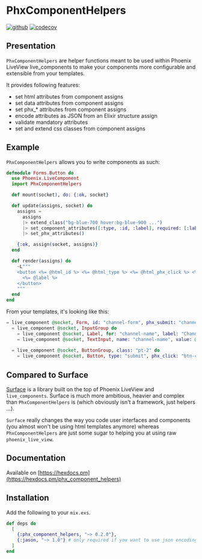 # PhxComponentHelpers

[![github](https://github.com/cblavier/phx_component_helpers/actions/workflows/elixir.yml/badge.svg)](https://github.com/cblavier/phx_component_helpers/actions/workflows/elixir.yml)
[![codecov](https://codecov.io/gh/cblavier/phx_component_helpers/branch/main/graph/badge.svg)](https://codecov.io/gh/cblavier/phx_component_helpers)

## Presentation

`PhxComponentHelpers` are helper functions meant to be used within Phoenix
LiveView live_components to make your components more configurable and extensible
from your templates.

It provides following features:

  * set html attributes from component assigns
  * set data attributes from component assigns
  * set phx_* attributes from component assigns
  * encode attributes as JSON from an Elixir structure assign
  * validate mandatory attributes
  * set and extend css classes from component assigns

## Example

`PhxComponentHelpers` allows you to write components as such:

```elixir
defmodule Forms.Button do
  use Phoenix.LiveComponent
  import PhxComponentHelpers

  def mount(socket), do: {:ok, socket}

  def update(assigns, socket) do
    assigns =
      assigns
      |> extend_class("bg-blue-700 hover:bg-blue-900 ...")
      |> set_component_attributes([:type, :id, :label], required: [:label])
      |> set_phx_attributes()

    {:ok, assign(socket, assigns)}
  end

  def render(assigns) do
    ~L"""
    <button <%= @html_id %> <%= @html_type %> <%= @html_phx_click %> <%= @html_class %>>
      <%= @label %>
    </button>
    """
  end
end
```

From your templates, it's looking like this:

```elixir
= live_component @socket, Form, id: "channel-form", phx_submit: "channel-form", class: "divide-none" do
  = live_component @socket, InputGroup do
    = live_component @socket, Label, for: "channel-name", label: "Channel name"
    = live_component @socket, TextInput, name: "channel-name", value: @channel.name
    
  = live_component @socket, ButtonGroup, class: "pt-2" do
    = live_component @socket, Button, type: "submit", phx_click: "btn-click", label: "Save"
```

## Compared to Surface

[Surface](https://github.com/surface-ui/surface) is a library built on the top of Phoenix LiveView and `live_components`. Surface is much more ambitious, heavier and complex than `PhxComponentHelpers` is (which obviously isn't a framework, just helpers ...).

`Surface` really changes the way you code user interfaces and components (you almost won't be using html templates anymore) whereas `PhxComponentHelpers` are just some sugar to helping you at using raw `phoenix_live_view`.


## Documentation

Available on [https://hexdocs.pm](https://hexdocs.pm/phx_component_helpers)

## Installation

Add the following to your `mix.exs`.


```elixir
def deps do
  [
    {:phx_component_helpers, "~> 0.2.0"},
    {:jason, "~> 1.0"} # only required if you want to use json encoding options
  ]
end
```

